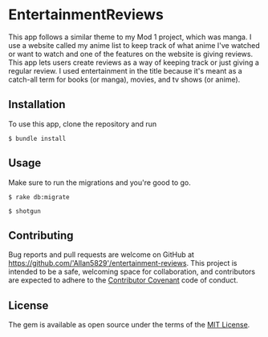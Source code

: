 # EntertainmentReviews

This app follows a similar theme to my Mod 1 project, which was manga. I use a website called my anime list to keep track of what anime I've watched or want to watch and one of the features on the website is giving reviews. This app lets users create reviews as a way of keeping track or just giving a regular review. I used entertainment in the title because it's meant as a catch-all term for books (or manga), movies, and tv shows (or anime).

## Installation

To use this app, clone the repository and run

    $ bundle install


## Usage

Make sure to run the migrations and you're good to go.

    $ rake db:migrate

    $ shotgun


## Contributing

Bug reports and pull requests are welcome on GitHub at https://github.com/'Allan5829'/entertainment-reviews. This project is intended to be a safe, welcoming space for collaboration, and contributors are expected to adhere to the [Contributor Covenant](http://contributor-covenant.org) code of conduct.

## License

The gem is available as open source under the terms of the [MIT License](https://opensource.org/licenses/MIT).
